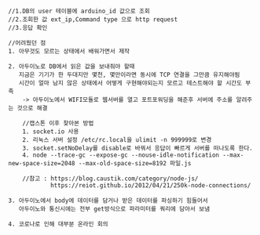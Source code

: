     //1.DB의 user 테이블에 arduino_id 값으로 조회
    //2.조회한 값 ext_ip,Command type 으로 http request
    //3.응답 확인

    //어려웠던 점
    1. 아무것도 모르는 상태에서 배워가면서 제작

    2. 아두이노로 DB에서 읽은 값을 보내줘야 할때
       지금은 기기가 한 두대지만 몇천, 몇만이라면 동시에 TCP 연결을 그만큼 유지해야됨
       시간이 얼마 남지 않은 상태에서 어떻게 구현해야되는지 모르고 테스트해야 할 시간도 부족
        -> 아두이노에서 WIFI모듈로 웹서버를 열고 포트포워딩을 해준후 서버에 주소를 알려주는 것으로 해결

        //캡스톤 이후 찾아본 방법
        1. socket.io 사용 
        2. 리눅스 서버 설정 /etc/rc.local을 ulimit -n 999999로 변경
        3. socket.setNoDelay를 disable로 바꿔서 응답이 빠르게 서버를 떠나도록 한다.
        4. node --trace-gc --expose-gc --nouse-idle-notification --max-new-space-size=2048 --max-old-space-size=8192 파일.js

        //참고 : https://blog.caustik.com/category/node-js/
                https://reiot.github.io/2012/04/21/250k-node-connections/

    3. 아두이노에서 body에 데이터를 담거나 받은 데이터를 파싱하기 힘들어서 
       아두이노와 통신시에는 전부 get방식으로 파라미터를 쿼리에 담아서 보냄

    4. 코로나로 인해 대부분 온라인 회의
    